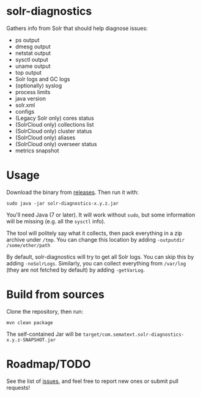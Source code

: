 # solr-diagnostics
Gathers info from Solr that should help diagnose issues:
* ps output
* dmesg output
* netstat output
* sysctl output
* uname output
* top output
* Solr logs and GC logs
* (optionally) syslog
* process limits
* java version
* solr.xml
* configs
* (Legacy Solr only) cores status
* (SolrCloud only) collections list
* (SolrCloud only) cluster status
* (SolrCloud only) aliases
* (SolrCloud only) overseer status
* metrics snapshot
# Usage
Download the binary from [releases](https://github.com/sematext/solr-diagnostics/releases). Then run it with:

    sudo java -jar solr-diagnostics-x.y.z.jar

You'll need Java (7 or later). It will work without `sudo`, but some information will be missing (e.g. all the `sysctl` info).

The tool will politely say what it collects, then pack everything in a zip archive under `/tmp`. You can change this location by adding `-outputdir /some/other/path`

By default, solr-diagnostics will try to get all Solr logs. You can skip this by adding `-noSolrLogs`. Similarly, you can collect everything from `/var/log` (they are not fetched by default) by adding `-getVarLog`.

# Build from sources
Clone the repository, then run:

    mvn clean package
The self-contained Jar will be `target/com.sematext.solr-diagnostics-x.y.z-SNAPSHOT.jar`
# Roadmap/TODO
See the list of [issues](https://github.com/sematext/solr-diagnostics/issues), and feel free to report new ones or submit pull requests!
